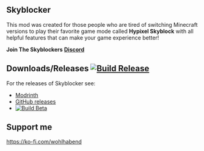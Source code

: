 ## Skyblocker
This mod was created for those people who are tired of switching Minecraft versions to play their favorite game mode called **Hypixel Skyblock** with all helpful features that can make your game experience better!

**Join The Skyblockers** [**Discord**](https://discord.com/invite/aNNJHQykck)

## Downloads/Releases [![Build Release](https://github.com/LifeIsAParadox/Skyblocker/actions/workflows/build.yml/badge.svg)](https://github.com/LifeIsAParadox/Skyblocker/actions/workflows/build.yml)
For the releases of Skyblocker see:
* [Modrinth](https://modrinth.com/mod/skyblocker)
* [GitHub releases](https://github.com/LifeIsAParadox/Skyblocker/releases)
* [![Build Beta](https://github.com/LifeIsAParadox/Skyblocker/actions/workflows/beta.yml/badge.svg)](https://github.com/LifeIsAParadox/Skyblocker/actions/workflows/beta.yml)

## Support me

<https://ko-fi.com/wohlhabend>